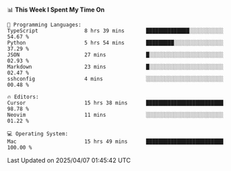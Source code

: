 <!--START_SECTION:waka-->
📊 **This Week I Spent My Time On** 

```text
💬 Programming Languages: 
TypeScript               8 hrs 39 mins       ██████████████░░░░░░░░░░░   54.67 % 
Python                   5 hrs 54 mins       █████████░░░░░░░░░░░░░░░░   37.29 % 
JSON                     27 mins             █░░░░░░░░░░░░░░░░░░░░░░░░   02.93 % 
Markdown                 23 mins             █░░░░░░░░░░░░░░░░░░░░░░░░   02.47 % 
sshconfig                4 mins              ░░░░░░░░░░░░░░░░░░░░░░░░░   00.48 % 

🔥 Editors: 
Cursor                   15 hrs 38 mins      █████████████████████████   98.78 % 
Neovim                   11 mins             ░░░░░░░░░░░░░░░░░░░░░░░░░   01.22 % 

💻 Operating System: 
Mac                      15 hrs 49 mins      █████████████████████████   100.00 % 
```


 Last Updated on 2025/04/07 01:45:42 UTC
<!--END_SECTION:waka-->
